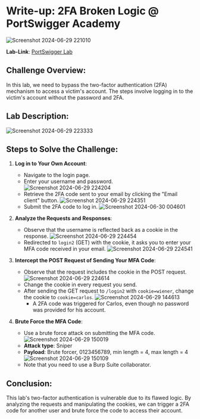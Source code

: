 # Write-up: 2FA Broken Logic @ PortSwigger Academy

![Screenshot 2024-06-29 221010](https://github.com/hoss123684/bug-bounty-hunting-vulnarabilities/assets/80020673/5ddf30e4-af52-4163-8d82-b3e539b91df3)


**Lab-Link**: [PortSwigger Lab](https://portswigger.net/web-security/authentication/multi-factor/lab-2fa-broken-logic)

## Challenge Overview:
In this lab, we need to bypass the two-factor authentication (2FA) mechanism to access a victim's account. The steps involve logging in to the victim's account without the password and 2FA.

## Lab Description:
![Screenshot 2024-06-29 223333](https://github.com/hoss123684/bug-bounty-hunting-vulnarabilities/assets/80020673/385c24c6-3c30-40e6-88fc-f3a458d55a3b)

## Steps to Solve the Challenge:

1. **Log in to Your Own Account**:
   - Navigate to the login page.
   - Enter your username and password.
     ![Screenshot 2024-06-29 224204](https://github.com/hoss123684/bug-bounty-hunting-vulnarabilities/assets/80020673/f3dce409-17ba-408e-8d21-15a0674f391f)
   - Retrieve the 2FA code sent to your email by clicking the "Email client" button.
     ![Screenshot 2024-06-29 224351](https://github.com/hoss123684/bug-bounty-hunting-vulnarabilities/assets/80020673/d9ba76a5-2b25-4214-a8ae-6145e00b6d3a)
   - Submit the 2FA code to log in.
     ![Screenshot 2024-06-30 004601](https://github.com/hoss123684/bug-bounty-hunting-vulnarabilities/assets/80020673/a49b5b07-ecb7-4f56-996b-dc494c3ca955)

2. **Analyze the Requests and Responses**:
   - Observe that the username is reflected back as a cookie in the response.
     ![Screenshot 2024-06-29 224454](https://github.com/hoss123684/bug-bounty-hunting-vulnarabilities/assets/80020673/41314462-72e4-4361-8799-d7bcbed0db59)
   - Redirected to `login2` (GET) with the cookie, it asks you to enter your MFA code received in your email.
     ![Screenshot 2024-06-29 224541](https://github.com/hoss123684/bug-bounty-hunting-vulnarabilities/assets/80020673/0f0e263e-3c74-4a75-815a-a587b0272490)

3. **Intercept the POST Request of Sending Your MFA Code**:
   - Observe that the request includes the cookie in the POST request.
     ![Screenshot 2024-06-29 224614](https://github.com/hoss123684/bug-bounty-hunting-vulnarabilities/assets/80020673/1c2cd62a-bf99-453b-87d8-7bb30a0fd639)
   - Change the cookie in every request you send.
   - After sending the GET request to `/login2` with `cookie=wiener`, change the cookie to `cookie=carlos`.
     ![Screenshot 2024-06-29 144613](https://github.com/hoss123684/bug-bounty-hunting-vulnarabilities/assets/80020673/c59a8893-0125-43a4-96e4-82acb14cb6b6)
     - A 2FA code was triggered for Carlos, even though no password was provided for his account.

4. **Brute Force the MFA Code**:
   - Use a brute force attack on submitting the MFA code.
     ![Screenshot 2024-06-29 150019](https://github.com/hoss123684/bug-bounty-hunting-vulnarabilities/assets/80020673/e745ae77-9c8e-416f-ad78-4a550afb9c1b)
   - **Attack type**: Sniper
   - **Payload**: Brute forcer, 0123456789, min length = 4, max length = 4
     ![Screenshot 2024-06-29 150109](https://github.com/hoss123684/bug-bounty-hunting-vulnarabilities/assets/80020673/0b998809-e21c-4baa-8d94-69063a5b4f5a)
   - Note that you need to use a Burp Suite collaborator.

## Conclusion:
This lab's two-factor authentication is vulnerable due to its flawed logic. By analyzing the requests and manipulating the cookies, we can trigger a 2FA code for another user and brute force the code to access their account.
